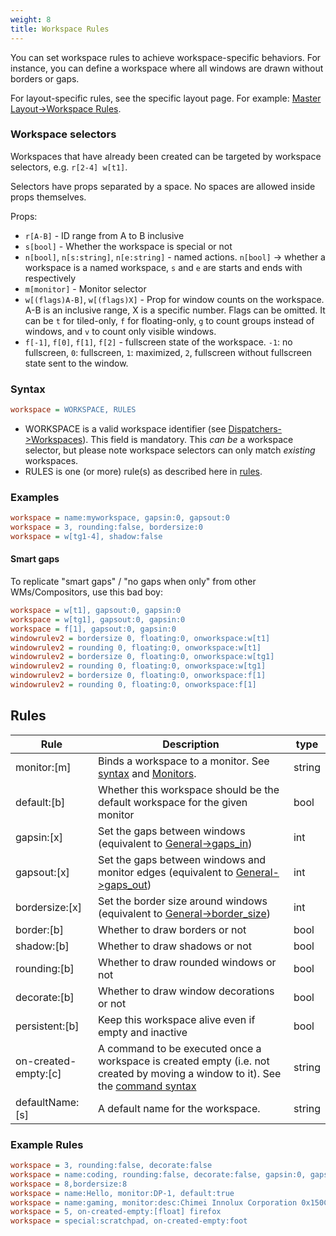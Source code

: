 ```yaml
---
weight: 8
title: Workspace Rules
---
```


You can set workspace rules to achieve workspace-specific behaviors. For
instance, you can define a workspace where all windows are drawn without borders
or gaps.

For layout-specific rules, see the specific layout page. For example:
[Master Layout->Workspace Rules](../Master-Layout#workspace-rules).

### Workspace selectors

Workspaces that have already been created can be targeted by workspace
selectors, e.g. `r[2-4] w[t1]`.

Selectors have props separated by a space. No spaces are allowed inside props
themselves.

Props:

- `r[A-B]` - ID range from A to B inclusive
- `s[bool]` - Whether the workspace is special or not
- `n[bool]`, `n[s:string]`, `n[e:string]` - named actions. `n[bool]` ->
  whether a workspace is a named workspace, `s` and `e` are starts and ends
  with respectively
- `m[monitor]` - Monitor selector
- `w[(flags)A-B]`, `w[(flags)X]` - Prop for window counts on the workspace.
  A-B is an inclusive range, X is a specific number. Flags can be omitted.
  It can be `t` for tiled-only, `f` for floating-only, `g` to count groups
  instead of windows, and `v` to count only visible windows.
- `f[-1]`, `f[0]`, `f[1]`, `f[2]` - fullscreen state of the workspace. `-1`: no
  fullscreen, `0`: fullscreen, `1`: maximized, `2`, fullscreen without
  fullscreen state sent to the window.

### Syntax

```ini
workspace = WORKSPACE, RULES
```

- WORKSPACE is a valid workspace identifier (see
  [Dispatchers->Workspaces](../Dispatchers#workspaces)). This field is
  mandatory. This _can be_ a workspace selector, but please note
  workspace selectors can only match _existing_ workspaces.
- RULES is one (or more) rule(s) as described here in [rules](#rules).

### Examples

```ini
workspace = name:myworkspace, gapsin:0, gapsout:0
workspace = 3, rounding:false, bordersize:0
workspace = w[tg1-4], shadow:false
```

#### Smart gaps

To replicate "smart gaps" / "no gaps when only" from other WMs/Compositors, use this bad boy:

```ini
workspace = w[t1], gapsout:0, gapsin:0
workspace = w[tg1], gapsout:0, gapsin:0
workspace = f[1], gapsout:0, gapsin:0
windowrulev2 = bordersize 0, floating:0, onworkspace:w[t1]
windowrulev2 = rounding 0, floating:0, onworkspace:w[t1]
windowrulev2 = bordersize 0, floating:0, onworkspace:w[tg1]
windowrulev2 = rounding 0, floating:0, onworkspace:w[tg1]
windowrulev2 = bordersize 0, floating:0, onworkspace:f[1]
windowrulev2 = rounding 0, floating:0, onworkspace:f[1]
```

## Rules

| Rule | Description | type |
| --- | --- | --- |
| monitor:[m] | Binds a workspace to a monitor. See [syntax](#syntax) and [Monitors](../Monitors). | string |
| default:[b] | Whether this workspace should be the default workspace for the given monitor | bool |
| gapsin:[x] | Set the gaps between windows (equivalent to [General->gaps_in](../Variables#general)) | int |
| gapsout:[x] | Set the gaps between windows and monitor edges (equivalent to [General->gaps_out](../Variables#general)) | int |
| bordersize:[x] | Set the border size around windows (equivalent to [General->border_size](../Variables#general)) | int |
| border:[b] | Whether to draw borders or not | bool |
| shadow:[b] | Whether to draw shadows or not | bool |
| rounding:[b] | Whether to draw rounded windows or not | bool |
| decorate:[b] | Whether to draw window decorations or not | bool |
| persistent:[b] | Keep this workspace alive even if empty and inactive | bool |
| on-created-empty:[c] | A command to be executed once a workspace is created empty (i.e. not created by moving a window to it). See the [command syntax](../Dispatchers#executing-with-rules) | string |
| defaultName:[s] | A default name for the workspace. | string |

### Example Rules

```ini
workspace = 3, rounding:false, decorate:false
workspace = name:coding, rounding:false, decorate:false, gapsin:0, gapsout:0, border:false, decorate:false, monitor:DP-1
workspace = 8,bordersize:8
workspace = name:Hello, monitor:DP-1, default:true
workspace = name:gaming, monitor:desc:Chimei Innolux Corporation 0x150C, default:true
workspace = 5, on-created-empty:[float] firefox
workspace = special:scratchpad, on-created-empty:foot
```
